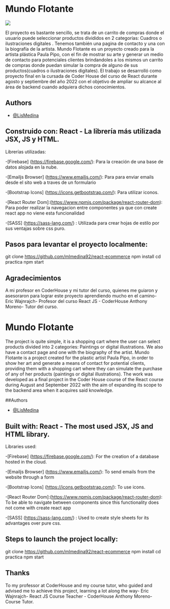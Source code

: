 # Mundo Flotante

![](../imgs/pluma.png) 


El proyecto es bastante sencillo, se trata de un carrito de compras donde el usuario puede  seleccionar productos divididos en 2 categorías: Cuadros o ilustraciones digitales . Tenemos también una pagina de contacto y una con la biografía de la artista. 
Mundo Flotante es un proyecto creado para la artista plástica Paula Pipo, con el fin de mostrar su arte y generar un medio de contacto para potenciales clientes brindandoles a los mismos un carrito de compras donde puedan simular la compra de alguno de sus productos(cuadros o ilustraciones digitales). El trabajo se desarrolló como proyecto final en la cursada de Coder House del curso de React durante agosto y septiembre del año 2022 con el objetivo de ampliar su alcance al área de backend cuando adquiera dichos conocimientos.




## Authors

- [@LisMedina](https://www.github.com/octokatherine)


## Construido con: React - La librería más utilizada JSX, JS y HTML. 
Librerías utilizadas:


-[Firebase] (https://firebase.google.com/):
Para la creación de una base de datos alojada en la nube.

-[Emailjs Browser] (https://www.emailjs.com/): 
Para para enviar emails desde el sito web a traves de un formulario   

-[Bootstrap Icons] (https://icons.getbootstrap.com/):
Para utilizar iconos.

-[React Router Dom]:(https://www.npmjs.com/package/react-router-dom):
Para poder realizar la navegacion entre componentes ya que con create react app no viene esta funcionalidad

-[SASS] (https://sass-lang.com/) : 
Utilizada para crear hojas de estilo por sus ventajas sobre css puro. 


## Pasos para levantar el proyecto localmente:


git clone https://github.com/mlmedina92/react-ecommerce
npm install
cd practica
npm start

## Agradecimientos  
A mi profesor en CoderHouse y mi tutor del curso, quienes me guiaron y asesoraron para lograr este proyecto aprendiendo mucho en el camino-
Eric Wajnrajch- Profesor del curso React JS - CoderHouse
Anthony Moreno- Tutor del curso.


# Mundo Flotante



The project is quite simple, it is a shopping cart where the user can select products divided into 2 categories: Paintings or digital illustrations. We also have a contact page and one with the biography of the artist.
Mundo Flotante is a project created for the plastic artist Paula Pipo, in order to show her art and generate a means of contact for potential clients, providing them with a shopping cart where they can simulate the purchase of any of her products (paintings or digital illustrations). The work was developed as a final project in the Coder House course of the React course during August and September 2022 with the aim of expanding its scope to the backend area when it acquires said knowledge.

##Authors

- [@LisMedina](https://www.github.com/octokatherine)


## Built with: React - The most used JSX, JS and HTML library.
Libraries used:


-[Firebase] (https://firebase.google.com/):
For the creation of a database hosted in the cloud.

-[Emailjs Browser] (https://www.emailjs.com/):
To send emails from the website through a form

-[Bootstrap Icons] (https://icons.getbootstrap.com/):
To use icons.

-[React Router Dom]:(https://www.npmjs.com/package/react-router-dom):
To be able to navigate between components since this functionality does not come with create react app

-[SASS] (https://sass-lang.com/) :
Used to create style sheets for its advantages over pure css.


## Steps to launch the project locally:


git clone https://github.com/mlmedina92/react-ecommerce
npm install
cd practica
npm start

## Thanks
To my professor at CoderHouse and my course tutor, who guided and advised me to achieve this project, learning a lot along the way-
Eric Wajnrajch- React JS Course Teacher - CoderHouse
Anthony Moreno- Course Tutor.